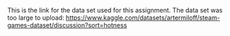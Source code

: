 This is the link for the data set used for this assignment.  The data set was too large to upload: https://www.kaggle.com/datasets/artermiloff/steam-games-dataset/discussion?sort=hotness
